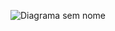 
![Diagrama sem nome](https://user-images.githubusercontent.com/48092812/232315787-510b564b-c7e4-4cfc-80f0-49deb8fb8593.jpg)

